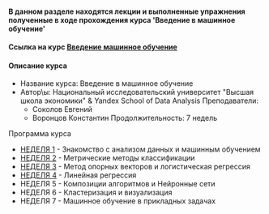 #### В данном разделе находятся лекции и выполненные упражнения полученные в ходе прохождения курса 'Введение в машинное обучение'  

#### Ссылка на курс [Введение машинное обучение](https://www.coursera.org/learn/vvedenie-mashinnoe-obuchenie/home/welcome)

#### Описание курса
- Название курса: Введение в машинное обучение
- Автор\ы: Национальный исследовательский университет "Высшая школа экономики" & Yandex School of Data Analysis
Преподаватели:
    - Соколов Евгений
    - Воронцов Константин
Продолжительность: 7 недель

Программа курса
- [НЕДЕЛЯ 1](week-1) - Знакомство с анализом данных и машинным обучением
- [НЕДЕЛЯ 2](week-2) - Метрические методы классификации
- [НЕДЕЛЯ 3](week-3) - Метод опорных векторов и логистическая регрессия
- [НЕДЕЛЯ 4](week-4) - Линейная регрессия
- НЕДЕЛЯ 5 - Композиции алгоритмов и Нейронные сети
- НЕДЕЛЯ 6 - Кластеризация и визуализация
- НЕДЕЛЯ 7 - Машинное обучение в прикладных задачах

